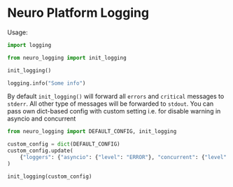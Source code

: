 # Neuro Platform Logging

Usage:

```python
import logging

from neuro_logging import init_logging

init_logging()

logging.info("Some info")
```

By default `init_logging()` will forward all `errors` and `critical` messages to `stderr`. All other type of messages will be forwarded to `stdout`.
You can pass own dict-based config with custom setting i.e. for disable warning in asyncio and concurrent

```python
from neuro_logging import DEFAULT_CONFIG, init_logging

custom_config = dict(DEFAULT_CONFIG)
custom_config.update(
    {"loggers": {"asyncio": {"level": "ERROR"}, "concurrent": {"level": "ERROR"}}}
)

init_logging(custom_config)
```
